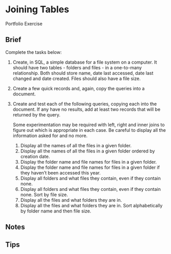 # Joining Tables
Portfolio Exercise

## Brief
Complete the tasks below:
1. Create, in SQL, a simple database for a file system on a computer. It should have two tables - folders and files - in a one-to-many relationship. Both should store name, date last accessed, date last changed and date created. Files should also have a file size.
2. Create a few quick records and, again, copy the queries into a document.
3. Create and test each of the following queries, copying each into the document. If any have no results, add at least two records that will be returned by the query. 
   
   Some experimentation may be required with left, right and inner joins to figure out which is appropriate in each case. Be careful to display all the information asked for and no more.
   1. Display all the names of all the files in a given folder.
   2. Display all the names of all the files in a given folder ordered by creation date.
   3. Display the folder name and file names for files in a given folder.
   4. Display the folder name and file names for files in a given folder if they haven’t been accessed this year.
   5. Display all folders and what files they contain, even if they contain none.
   6. Display all folders and what files they contain, even if they contain none. Sort by file size.
   7. Display all the files and what folders they are in.
   8. Display all the files and what folders they are in. Sort alphabetically by folder name and then file size.

## Notes

## Tips



